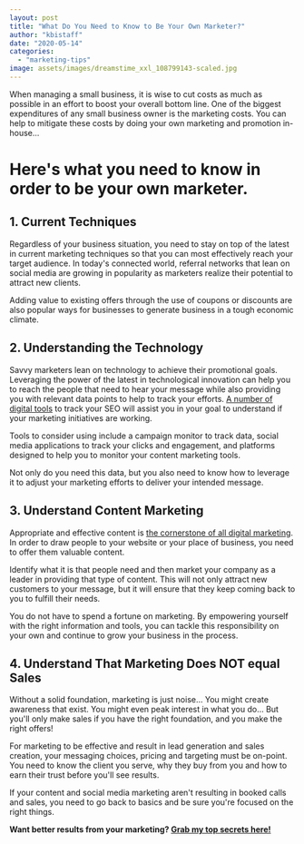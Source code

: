 ```yaml
---
layout: post
title: "What Do You Need to Know to Be Your Own Marketer?"
author: "kbistaff"
date: "2020-05-14"
categories: 
  - "marketing-tips"
image: assets/images/dreamstime_xxl_108799143-scaled.jpg
---
```


When managing a small business, it is wise to cut costs as much as possible in an effort to boost your overall bottom line. One of the biggest expenditures of any small business owner is the marketing costs. You can help to mitigate these costs by doing your own marketing and promotion in-house...

# Here's what you need to know in order to be your own marketer.

## 1\. Current Techniques

Regardless of your business situation, you need to stay on top of the latest in current marketing techniques so that you can most effectively reach your target audience. In today's connected world, referral networks that lean on social media are growing in popularity as marketers realize their potential to attract new clients.

Adding value to existing offers through the use of coupons or discounts are also popular ways for businesses to generate business in a tough economic climate.

## 2\. Understanding the Technology

Savvy marketers lean on technology to achieve their promotional goals. Leveraging the power of the latest in technological innovation can help you to reach the people that need to hear your message while also providing you with relevant data points to help to track your efforts. [A number of digital tools](https://www.podium.com/resources/marketing-analytics/) to track your SEO will assist you in your goal to understand if your marketing initiatives are working.

Tools to consider using include a campaign monitor to track data, social media applications to track your clicks and engagement, and platforms designed to help you to monitor your content marketing tools.

Not only do you need this data, but you also need to know how to leverage it to adjust your marketing efforts to deliver your intended message.

## 3\. Understand Content Marketing

Appropriate and effective content is [the cornerstone of all digital marketing](https://www.impactbnd.com/what-is-content-marketing). In order to draw people to your website or your place of business, you need to offer them valuable content.

Identify what it is that people need and then market your company as a leader in providing that type of content. This will not only attract new customers to your message, but it will ensure that they keep coming back to you to fulfill their needs.

You do not have to spend a fortune on marketing. By empowering yourself with the right information and tools, you can tackle this responsibility on your own and continue to grow your business in the process.

## 4\. Understand That Marketing Does NOT equal Sales

Without a solid foundation, marketing is just noise... You might create awareness that exist. You might even peak interest in what you do... But you'll only make sales if you have the right foundation, and you make the right offers!

For marketing to be effective and result in lead generation and sales creation, your messaging choices, pricing and targeting must be on-point. You need to know the client you serve, why they buy from you and how to earn their trust before you'll see results.

If your content and social media marketing aren't resulting in booked calls and sales, you need to go back to basics and be sure you're focused on the right things.

**Want better results from your marketing? [Grab my top secrets here!](https://go.katebagoy.com/ebook)**
